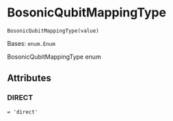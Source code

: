 # BosonicQubitMappingType



`BosonicQubitMappingType(value)`

Bases: `enum.Enum`

BosonicQubitMappingType enum

## Attributes



### DIRECT

`= 'direct'`
